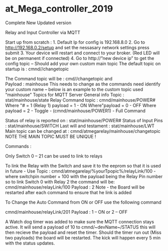 # at_Mega_controller_2019
Complete New Updated version

Relay and Input Controller via MQTT

Start up from scratch : 1. Default Ip for config is 192.168.8.0 2. Go to http://192.168.0.2/setup and set the nessasary network settings press submit 3. Your device will restart and connect to your broker. (Red LED will be on permanent if connected) 4. Go to http://”new device ip” to get the config topic – Should add your own custom main topic The default topic on startup is : cmnd//changetopic

The Command topic will be :  cmd//changetopic and 	
Payload 			 :  mainhouse
This needs to change as the commands need identify your custom name – below is an example to the custom topic used “mainhouse” Topics for MQTT Server General info Topic : stat/mainhouse/state Relay Command topic : cmnd/mainhouse/POWER# Where "# = 1 (Relay 1) payload = 1 - ON Where"payload = 0  - OFF Where payload = 2 - Toggle - (cmnd/mainhouse/POWER1) - Full Command

Status of relay is reported on : stat/mainhouse/POWER# Status of Input Pins : stat/mainhouse/SWITCH Last will and testament : stat/mainhouse/LWT Main topic can be changed at : cmnd/atmegarelay/mainhouse/changetopic
NOTE THE MAIN TOPIC MUST BE UNIQUE !

Commands :

Only Switch 0 – 21 can be used to link to relays

To link the Relay with the Switch and save it to the eeprom so that it is used in future - Use Topic : cmnd/atmegarelay/%yourTpopic%/relayLink/100 - where switchpin number + 100 with the payload being the Relay Pin number so to link Switch 0 with Relay 2 the command will be: cmnd/mainhouse/relayLink/100 Payload : 2 Note - the Board will be restarted after each command to ensure that he link is added

To Change the Auto Command from ON or OFF use the following command

cmnd/mainhouse/relayLink/201 Payload : 1 – ON or 2 – OFF

A Watch dog timer was added to make sure the MQTT connection stays active. It will send a payload of 10 to cmnd/~devName~/STATUS this will then recieve the payload and reset the timer. Should the timer run out (Miss two payloads) the board will be restarted.
The kick will happen every 5 min with the status updates. 
